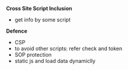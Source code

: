 **Cross Site Script Inclusion**
- get info by some script

**Defence**
- CSP
- to avoid other scripts: refer check and token
- SOP protection
- static js and load data dynamiclly